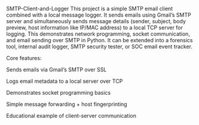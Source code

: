 SMTP-Client-and-Logger
This project is a simple SMTP email client combined with a local message logger. It sends emails using Gmail’s SMTP server and simultaneously sends message details (sender, subject, body preview, host information like IP/MAC address) to a local TCP server for logging. This demonstrates network programming, socket communication, and email sending over SMTP in Python. It can be extended into a forensics tool, internal audit logger, SMTP security tester, or SOC email event tracker.

Core features:

Sends emails via Gmail’s SMTP over SSL

Logs email metadata to a local server over TCP

Demonstrates socket programming basics

Simple message forwarding + host fingerprinting

Educational example of client-server communication
